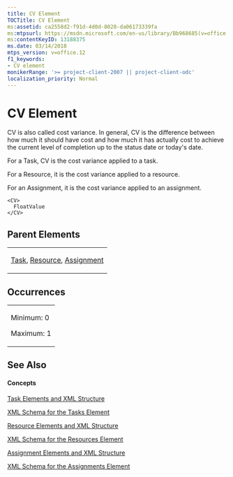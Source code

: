 ```yaml
---
title: CV Element
TOCTitle: CV Element
ms:assetid: ca2558d2-f91d-4d0d-8028-da06173339fa
ms:mtpsurl: https://msdn.microsoft.com/en-us/library/Bb968685(v=office.12)
ms:contentKeyID: 13188375
ms.date: 03/14/2018
mtps_version: v=office.12
f1_keywords:
- CV element
monikerRange: '>= project-client-2007 || project-client-odc'
localization_priority: Normal
---
```


# CV Element




CV is also called cost variance. In general, CV is the difference between how much it should have cost and how much it has actually cost to achieve the current level of completion up to the status date or today's date.

For a Task, CV is the cost variance applied to a task.

For a Resource, it is the cost variance applied to a resource.

For an Assignment, it is the cost variance applied to an assignment.

    <CV>
      FloatValue
    </CV>

## Parent Elements

<table>
<colgroup>
<col style="width: 100%" />
</colgroup>
<tbody>
<tr class="odd">
<td><p><a href="task-element.md">Task</a>, <a href="resource-element.md">Resource</a>, <a href="assignment-element.md">Assignment</a></p></td>
</tr>
</tbody>
</table>

## Occurrences

<table>
<colgroup>
<col style="width: 100%" />
</colgroup>
<tbody>
<tr class="odd">
<td><p>Minimum: 0</p>
<p>Maximum: 1</p></td>
</tr>
</tbody>
</table>

## See Also

#### Concepts

[Task Elements and XML Structure](task-elements-and-xml-structure.md)

[XML Schema for the Tasks Element](xml-schema-for-the-tasks-element.md)

[Resource Elements and XML Structure](resource-elements-and-xml-structure.md)

[XML Schema for the Resources Element](xml-schema-for-the-resources-element.md)

[Assignment Elements and XML Structure](assignment-elements-and-xml-structure.md)

[XML Schema for the Assignments Element](xml-schema-for-the-assignments-element.md)

